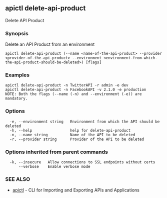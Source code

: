 ## apictl delete-api-product

Delete API Product

### Synopsis

Delete an API Product from an environment

```
apictl delete-api-product (--name <name-of-the-api-product> --provider <provider-of-the-api-product> --environment <environment-from-which-the-api-product-should-be-deleted>) [flags]
```

### Examples

```
apictl delete-api-product -n TwitterAPI -r admin -e dev
apictl delete-api-product -n FacebookAPI -v 2.1.0 -e production
NOTE: Both the flags (--name (-n) and --environment (-e)) are mandatory.
```

### Options

```
  -e, --environment string   Environment from which the API should be deleted
  -h, --help                 help for delete-api-product
  -n, --name string          Name of the API to be deleted
  -r, --provider string      Provider of the API to be deleted
```

### Options inherited from parent commands

```
  -k, --insecure   Allow connections to SSL endpoints without certs
      --verbose    Enable verbose mode
```

### SEE ALSO

* [apictl](apictl.md)	 - CLI for Importing and Exporting APIs and Applications

